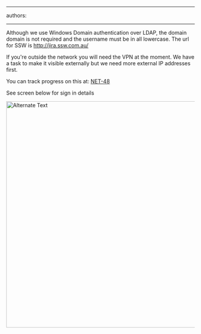 

---
authors:

---




<span class='intro'> Although we use Windows Domain authentication over LDAP, the domain domain is not required and the username must be in all lowercase. The url for SSW is <a shape="rect" href="/Pages/HowdoIsignintoJira.aspx">http&#58;//jira.ssw.com.au/</a> 
​​ </span>


  <p>If you're outside the network you will need the VPN at the moment. We have a task to make it visible externally but we need more external IP addresses first. </p>
<p>You can track progress on this at&#58; <a shape="rect" href="/Pages/HowdoIsignintoJira.aspx" target="_blank">NET-48</a></p>
<p>See screen below for sign in details</p>
<p><img width="621" height="605" alt="Alternate Text" src="/PublishingImages/SignIn.png" border="0" style="border-bottom-width&#58;0px;border-bottom-style&#58;solid;border-bottom-color&#58;initial;border-left-width&#58;0px;border-left-style&#58;solid;border-left-color&#58;initial;border-top-width&#58;0px;border-top-style&#58;solid;border-top-color&#58;initial;border-right-width&#58;0px;border-right-style&#58;solid;border-right-color&#58;initial;" />&#160;</p>



